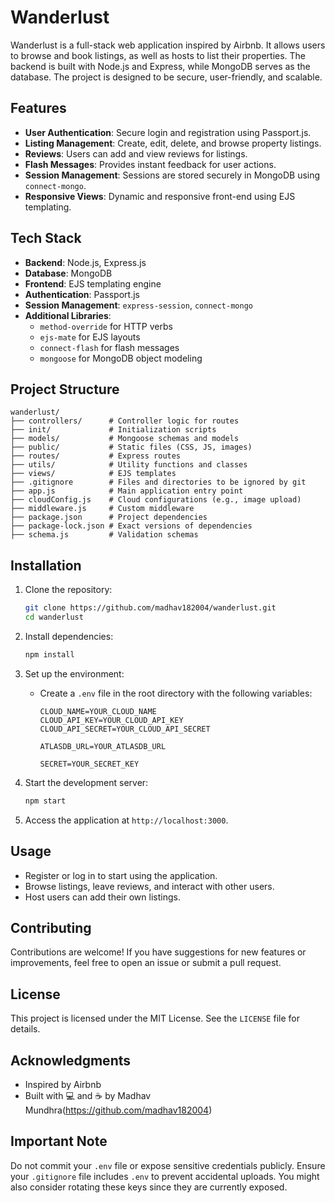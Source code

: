 # Wanderlust

Wanderlust is a full-stack web application inspired by Airbnb. It allows users to browse and book listings, as well as hosts to list their properties. The backend is built with Node.js and Express, while MongoDB serves as the database. The project is designed to be secure, user-friendly, and scalable.

## Features

- **User Authentication**: Secure login and registration using Passport.js.
- **Listing Management**: Create, edit, delete, and browse property listings.
- **Reviews**: Users can add and view reviews for listings.
- **Flash Messages**: Provides instant feedback for user actions.
- **Session Management**: Sessions are stored securely in MongoDB using `connect-mongo`.
- **Responsive Views**: Dynamic and responsive front-end using EJS templating.

## Tech Stack

- **Backend**: Node.js, Express.js
- **Database**: MongoDB
- **Frontend**: EJS templating engine
- **Authentication**: Passport.js
- **Session Management**: `express-session`, `connect-mongo`
- **Additional Libraries**:
  - `method-override` for HTTP verbs
  - `ejs-mate` for EJS layouts
  - `connect-flash` for flash messages
  - `mongoose` for MongoDB object modeling

## Project Structure

```
wanderlust/
├── controllers/      # Controller logic for routes
├── init/             # Initialization scripts
├── models/           # Mongoose schemas and models
├── public/           # Static files (CSS, JS, images)
├── routes/           # Express routes
├── utils/            # Utility functions and classes
├── views/            # EJS templates
├── .gitignore        # Files and directories to be ignored by git
├── app.js            # Main application entry point
├── cloudConfig.js    # Cloud configurations (e.g., image upload)
├── middleware.js     # Custom middleware
├── package.json      # Project dependencies
├── package-lock.json # Exact versions of dependencies
├── schema.js         # Validation schemas
```

## Installation

1. Clone the repository:
   ```bash
   git clone https://github.com/madhav182004/wanderlust.git
   cd wanderlust
   ```

2. Install dependencies:
   ```bash
   npm install
   ```

3. Set up the environment:
   - Create a `.env` file in the root directory with the following variables:
     ```
     CLOUD_NAME=YOUR_CLOUD_NAME
     CLOUD_API_KEY=YOUR_CLOUD_API_KEY
     CLOUD_API_SECRET=YOUR_CLOUD_API_SECRET

     ATLASDB_URL=YOUR_ATLASDB_URL

     SECRET=YOUR_SECRET_KEY
     ```

4. Start the development server:
   ```bash
   npm start
   ```

5. Access the application at `http://localhost:3000`.

## Usage

- Register or log in to start using the application.
- Browse listings, leave reviews, and interact with other users.
- Host users can add their own listings.

## Contributing

Contributions are welcome! If you have suggestions for new features or improvements, feel free to open an issue or submit a pull request.

## License

This project is licensed under the MIT License. See the `LICENSE` file for details.

## Acknowledgments

- Inspired by Airbnb
- Built with 💻 and ☕ by Madhav Mundhra(https://github.com/madhav182004)

## Important Note
Do not commit your `.env` file or expose sensitive credentials publicly. Ensure your `.gitignore` file includes `.env` to prevent accidental uploads. You might also consider rotating these keys since they are currently exposed.
